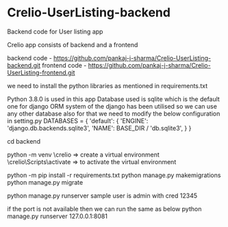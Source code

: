 # Crelio-UserListing-backend
Backend code for User listing app

Crelio app consists of backend and a frontend

backend code - https://github.com/pankaj-j-sharma/Crelio-UserListing-backend.git
frontend code - https://github.com/pankaj-j-sharma/Crelio-UserListing-frontend.git

we need to install the python libraries as mentioned in requirements.txt

Python 3.8.0 is used in this app 
Database used is sqlite which is the default one for django 
ORM system of the django has been utilised so we can use any other database also 
for that we need to modify the below configuration in setting.py
DATABASES = {
    'default': {
        'ENGINE': 'django.db.backends.sqlite3',
        'NAME': BASE_DIR / 'db.sqlite3',
    }
}


cd backend

python -m venv <localpath>\crelio => create a virtual environment
<localpath>\crelio\Scripts\activate => to activate the virtual environment

python -m pip install -r requirements.txt
python manage.py makemigrations
python manage.py migrate

python manage.py runserver
sample user is admin with cred 12345

if the port is not available then we can run the same as below 
python manage.py runserver 127.0.0.1:8081





